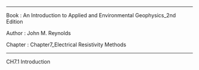 ----------------------------------------------------------------------------

Book : An Introduction to Applied and Environmental Geophysics_2nd Edition

Author : John M. Reynolds

Chapter : Chapter7_Electrical Resistivity Methods

----------------------------------------------------------------------------

CH7.1 Introduction



